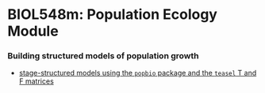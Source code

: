 # BIOL548m: Population Ecology Module

### Building structured models of population growth

* [stage-structured models using the `popbio` package and the `teasel` T and F matrices](/popbio.md)
